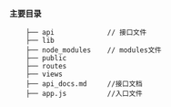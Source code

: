 **主要目录**

        ├── api   			// 接口文件
        ├── lib
        ├── node_modules  	// modules文件
        ├── public
        ├── routes
        ├── views  
        ├── api_docs.md		//接口文档
        ├── app.js			//入口文件
